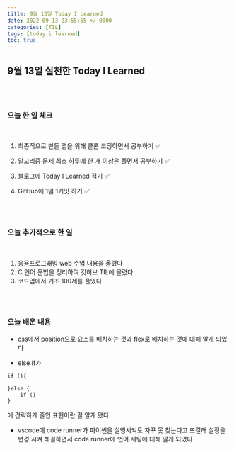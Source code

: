 ```yaml
---
title: 9월 13일 Today I Learned
date: 2022-09-13 23:55:55 +/-0000
categories: [TIL]
tags: [today i learned]
toc: true
---
```


## 9월 13일 실천한 Today I Learned

<br><br>

### 오늘 한 일 체크
<br>

1. 최종적으로 만들 앱을 위해 클론 코딩하면서 공부하기 ✅
        
2. 알고리즘 문제 최소 하루에 한 개 이상은 풀면서 공부하기 ✅

3. 블로그에 Today I Learned 적기 ✅

4. GitHub에 1일 1커밋 하기 ✅

<br><br>

### 오늘 추가적으로 한 일
<br>

1. 응용프로그래밍 web 수업 내용을 올렸다
2. C 언어 문법을 정리하여 깃허브 TIL에 올렸다
3. 코드업에서 기초 100제를 풀었다


<br><br>

### 오늘 배운 내용

* css에서 position으로 요소를 배치하는 것과 flex로 배치하는 것에 대해 알게 되었다

* else if가 

~~~
if (){

}else {
    if ()
}
~~~
에 간략하게 줄인 표현이란 걸 알게 됐다

* vscode에 code runner가 파이썬을 실행시켜도 자꾸 못 찾는다고 뜨길래 설정을 변경 시켜 해결하면서 code runner에 언어 세팅에 대해 알게 되었다





